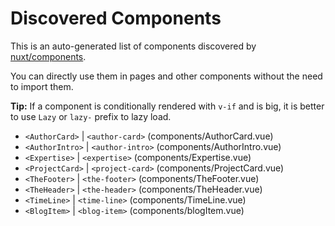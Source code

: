 # Discovered Components

This is an auto-generated list of components discovered by [nuxt/components](https://github.com/nuxt/components).

You can directly use them in pages and other components without the need to import them.

**Tip:** If a component is conditionally rendered with `v-if` and is big, it is better to use `Lazy` or `lazy-` prefix to lazy load.

- `<AuthorCard>` | `<author-card>` (components/AuthorCard.vue)
- `<AuthorIntro>` | `<author-intro>` (components/AuthorIntro.vue)
- `<Expertise>` | `<expertise>` (components/Expertise.vue)
- `<ProjectCard>` | `<project-card>` (components/ProjectCard.vue)
- `<TheFooter>` | `<the-footer>` (components/TheFooter.vue)
- `<TheHeader>` | `<the-header>` (components/TheHeader.vue)
- `<TimeLine>` | `<time-line>` (components/TimeLine.vue)
- `<BlogItem>` | `<blog-item>` (components/blogItem.vue)
